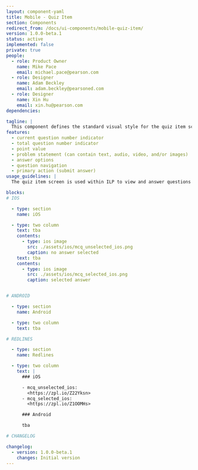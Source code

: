 ```yaml
---
layout: component-yaml
title: Mobile - Quiz Item
section: Components
redirect_from: /docs/ui-components/mobile-quiz-item/
version: 1.0.0-beta.1
status: active
implemented: false
private: true
people:
  - role: Product Owner
    name: Mike Pace
    email: michael.pace@pearson.com
  - role: Designer
    name: Adam Beckley
    email: adam.beckley@pearsoned.com
  - role: Designer
    name: Xin Hu
    email: xin.hu@pearson.com
dependencies:

tagline: |
  This component defines the standard visual style for the quiz item screen.
features:
  - current question number indicator
  - total question number indicator
  - point value
  - problem statement (can contain text, audio, video, and/or images)
  - answer options
  - question navigation
  - primary action (submit answer)
usage_guidelines: |
  The quiz item screen is used within ILP to view and answer questions within a REVEL quiz.

blocks:
# IOS

  - type: section
    name: iOS

  - type: two column
    text: tba
    contents:
      - type: ios image
        src: ./assets/ios/mcq_unselected_ios.png
        caption: no answer selected
    text: tba
    contents:
      - type: ios image
        src: ./assets/ios/mcq_selected_ios.png
        caption: selected answer


# ANDROID

  - type: section
    name: Android

  - type: two column
    text: tba

# REDLINES

  - type: section
    name: Redlines

  - type: two column
    text: |
      ### iOS

      - mcq_unselected_ios:
        <https://zpl.io/Z22Yksn>
      - mcq_selected_ios:
        <https://zpl.io/Z1OOMHs>

      ### Android

      tba

# CHANGELOG  

changelog:
  - version: 1.0.0-beta.1
    changes: Initial version
---
```

